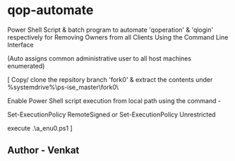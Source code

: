 # qop-automate

Power Shell Script &amp; batch program to automate 'qoperation' &amp; 'qlogin' respectively for Removing Owners from all Clients Using the Command Line Interface

(Auto assigns common administrative user to all host machines enumerated)

[
Copy/ clone the repsitory branch 'fork0' & extract the contents under %systemdrive%\ps-ise_master\fork0\

Enable Power Shell script execution from local path using the command -

 Set-ExecutionPolicy RemoteSigned 
 or 
 Set-ExecutionPolicy Unrestricted

execute .\a_enu0.ps1
]

Author - Venkat
--------------
